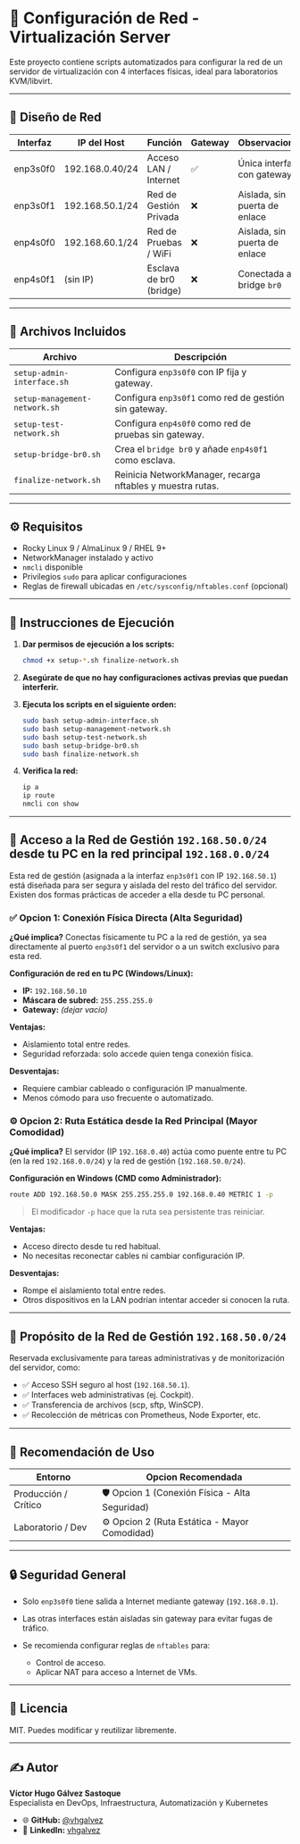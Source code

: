 # 📧 Configuración de Red - Virtualización Server

Este proyecto contiene scripts automatizados para configurar la red de un servidor de virtualización con 4 interfaces físicas, ideal para laboratorios KVM/libvirt.

---

## 🧽 Diseño de Red

| Interfaz | IP del Host     | Función                 | Gateway | Observaciones                 |
| -------- | --------------- | ----------------------- | ------- | ----------------------------- |
| enp3s0f0 | 192.168.0.40/24 | Acceso LAN / Internet   | ✅       | Única interfaz con gateway    |
| enp3s0f1 | 192.168.50.1/24 | Red de Gestión Privada  | ❌       | Aislada, sin puerta de enlace |
| enp4s0f0 | 192.168.60.1/24 | Red de Pruebas / WiFi   | ❌       | Aislada, sin puerta de enlace |
| enp4s0f1 | (sin IP)        | Esclava de br0 (bridge) | ❌       | Conectada al bridge `br0`     |

---

## 📂 Archivos Incluidos

| Archivo                       | Descripción                                                |
| ----------------------------- | ---------------------------------------------------------- |
| `setup-admin-interface.sh`    | Configura `enp3s0f0` con IP fija y gateway.                |
| `setup-management-network.sh` | Configura `enp3s0f1` como red de gestión sin gateway.      |
| `setup-test-network.sh`       | Configura `enp4s0f0` como red de pruebas sin gateway.      |
| `setup-bridge-br0.sh`         | Crea el `bridge br0` y añade `enp4s0f1` como esclava.      |
| `finalize-network.sh`         | Reinicia NetworkManager, recarga nftables y muestra rutas. |

---

## ⚙️ Requisitos

* Rocky Linux 9 / AlmaLinux 9 / RHEL 9+
* NetworkManager instalado y activo
* `nmcli` disponible
* Privilegios `sudo` para aplicar configuraciones
* Reglas de firewall ubicadas en `/etc/sysconfig/nftables.conf` (opcional)

---

## 🚀 Instrucciones de Ejecución

1. **Dar permisos de ejecución a los scripts:**

   ```bash
   chmod +x setup-*.sh finalize-network.sh
   ```

2. **Asegúrate de que no hay configuraciones activas previas que puedan interferir.**

3. **Ejecuta los scripts en el siguiente orden:**

   ```bash
   sudo bash setup-admin-interface.sh
   sudo bash setup-management-network.sh
   sudo bash setup-test-network.sh
   sudo bash setup-bridge-br0.sh
   sudo bash finalize-network.sh
   ```

4. **Verifica la red:**

   ```bash
   ip a
   ip route
   nmcli con show
   ```

---

## 🌟 Acceso a la Red de Gestión `192.168.50.0/24` desde tu PC en la red principal `192.168.0.0/24`

Esta red de gestión (asignada a la interfaz `enp3s0f1` con IP `192.168.50.1`) está diseñada para ser segura y aislada del resto del tráfico del servidor. Existen dos formas prácticas de acceder a ella desde tu PC personal.

### ✅ Opcion 1: Conexión Física Directa (Alta Seguridad)

**¿Qué implica?**
Conectas físicamente tu PC a la red de gestión, ya sea directamente al puerto `enp3s0f1` del servidor o a un switch exclusivo para esta red.

**Configuración de red en tu PC (Windows/Linux):**

* **IP:** `192.168.50.10`
* **Máscara de subred:** `255.255.255.0`
* **Gateway:** *(dejar vacío)*

**Ventajas:**

* Aislamiento total entre redes.
* Seguridad reforzada: solo accede quien tenga conexión física.

**Desventajas:**

* Requiere cambiar cableado o configuración IP manualmente.
* Menos cómodo para uso frecuente o automatizado.

### ⚙️ Opcion 2: Ruta Estática desde la Red Principal (Mayor Comodidad)

**¿Qué implica?**
El servidor (IP `192.168.0.40`) actúa como puente entre tu PC (en la red `192.168.0.0/24`) y la red de gestión (`192.168.50.0/24`).

**Configuración en Windows (CMD como Administrador):**

```cmd
route ADD 192.168.50.0 MASK 255.255.255.0 192.168.0.40 METRIC 1 -p
```

> El modificador `-p` hace que la ruta sea persistente tras reiniciar.

**Ventajas:**

* Acceso directo desde tu red habitual.
* No necesitas reconectar cables ni cambiar configuración IP.

**Desventajas:**

* Rompe el aislamiento total entre redes.
* Otros dispositivos en la LAN podrían intentar acceder si conocen la ruta.

---

## 🔐 Propósito de la Red de Gestión `192.168.50.0/24`

Reservada exclusivamente para tareas administrativas y de monitorización del servidor, como:

* ✅ Acceso SSH seguro al host (`192.168.50.1`).
* ✅ Interfaces web administrativas (ej. Cockpit).
* ✅ Transferencia de archivos (scp, sftp, WinSCP).
* ✅ Recolección de métricas con Prometheus, Node Exporter, etc.

---

## 📌 Recomendación de Uso

| Entorno              | Opcion Recomendada                              |
| -------------------- | ----------------------------------------------- |
| Producción / Crítico | 🛡️ Opcion 1 (Conexión Física - Alta Seguridad) |
| Laboratorio / Dev    | ⚙️ Opcion 2 (Ruta Estática - Mayor Comodidad)   |

---

## 🔒 Seguridad General

* Solo `enp3s0f0` tiene salida a Internet mediante gateway (`192.168.0.1`).
* Las otras interfaces están aisladas sin gateway para evitar fugas de tráfico.
* Se recomienda configurar reglas de `nftables` para:

  * Control de acceso.
  * Aplicar NAT para acceso a Internet de VMs.

---

## 📄 Licencia

MIT. Puedes modificar y reutilizar libremente.

---

## ✍️ Autor

**Víctor Hugo Gálvez Sastoque**  
Especialista en DevOps, Infraestructura, Automatización y Kubernetes

- 🌐 **GitHub:** [@vhgalvez](https://github.com/vhgalvez)  
- 💼 **LinkedIn:** [vhgalvez](https://www.linkedin.com/in/vhgalvez/)
